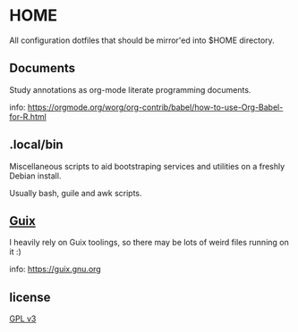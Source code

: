 # HOME
  All configuration dotfiles that should be mirror'ed into $HOME directory.
   
## Documents
  Study annotations as org-mode literate programming documents.

  info: https://orgmode.org/worg/org-contrib/babel/how-to-use-Org-Babel-for-R.html

## .local/bin 
  Miscellaneous scripts to aid bootstraping services and utilities on a freshly
  Debian install. 

  Usually bash, guile and awk scripts.

## [Guix](https://guix.gnu.org)
  I heavily rely on Guix toolings, so there may be lots of weird files running on it :)

  info: https://guix.gnu.org
    
## license
  [GPL v3](https://www.gnu.org/licenses/gpl-3.0.en.html)

